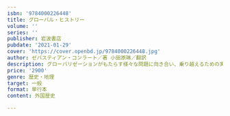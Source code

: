 ```yaml
---
isbn: '9784000226448'
title: グローバル・ヒストリー
volume: ''
series: ''
publisher: 岩波書店
pubdate: '2021-01-29'
cover: 'https://cover.openbd.jp/9784000226448.jpg'
author: ゼバスティアン・コンラート／著 小田原琳／翻訳
description: グローバリゼーションがもたらす様々な問題に向き合い、乗り越えるための実践としての可能性を描きだす。
price: '2900'
genre: 歴史・地理
target: 一般
format: 単行本
content: 外国歴史

---
```

